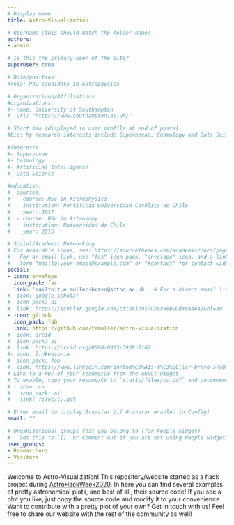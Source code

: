 ```yaml
---
# Display name
title: Astro-Visualization

# Username (this should match the folder name)
authors:
- admin

# Is this the primary user of the site?
superuser: true

# Role/position
#role: PhD candidate in Astrophysics

# Organizations/Affiliations
#organizations:
#- name: University of Southampton
#  url: "https://www.southampton.ac.uk/"

# Short bio (displayed in user profile at end of posts)
#bio: My research interests include Supernovae, Cosmology and Data Science.

#interests:
#- Supernovae
#- Cosmology
#- Artificial Intelligence
#- Data Science

#education:
#  courses:
#  - course: MSc in Astrophysics
#    institution: Pontificia Universidad Católica de Chile
#    year: 2017
#  - course: BSc in Astronomy
#    institution: Universidad de Chile
#    year: 2015

# Social/Academic Networking
# For available icons, see: https://sourcethemes.com/academic/docs/page-builder/#icons
#   For an email link, use "fas" icon pack, "envelope" icon, and a link in the
#   form "mailto:your-email@example.com" or "#contact" for contact widget.
social:
- icon: envelope
  icon_pack: fas
  link: 'mailto:t.e.muller-bravo@soton.ac.uk'  # For a direct email link, use "mailto:test@example.org".
#- icon: google-scholar
#  icon_pack: ai
#  link: https://scholar.google.com/citations?user=8BwDBYoAAAAJ&hl=en
- icon: github
  icon_pack: fab
  link: https://github.com/temuller/astro-visualization
#- icon: orcid
#  icon_pack: ai
#  link: https://orcid.org/0000-0003-3939-7167
#- icon: linkedin-in
#  icon_pack: fab
#  link: https://www.linkedin.com/in/tom%C3%A1s-m%C3%BCller-bravo-57a8731a9/
# Link to a PDF of your resume/CV from the About widget.
# To enable, copy your resume/CV to `static/files/cv.pdf` and uncomment the lines below.
# - icon: cv
#   icon_pack: ai
#   link: files/cv.pdf

# Enter email to display Gravatar (if Gravatar enabled in Config)
email: ""

# Organizational groups that you belong to (for People widget)
#   Set this to `[]` or comment out if you are not using People widget.
user_groups:
- Researchers
- Visitors
---
```


Welcome to Astro-Visualization! This repository/website started as a hack project during [AstroHackWeek2020](http://astrohackweek.org/2020/). In here you can find several examples of pretty astronomical plots, and best of all, their source code! If you see a plot you like, just copy the source code and modify it to your convenience. Want to contribute with a pretty plot of your own? Get in touch with us! Feel free to share our website with the rest of the community as well!
